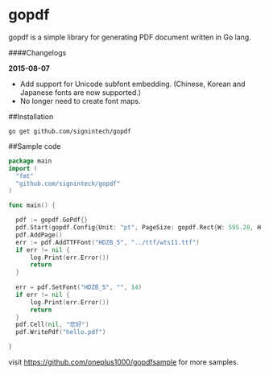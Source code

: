 gopdf
====

gopdf is a simple library for generating PDF document written in Go lang.


####Changelogs

**2015-08-07**

- Add support for Unicode subfont embedding. (Chinese, Korean and Japanese fonts are now supported.)
- No longer need to create font maps.


##Installation
 ```
 go get github.com/signintech/gopdf
 ```

##Sample code

  ```go
  package main
  import (
	"fmt"
	"github.com/signintech/gopdf"
  )

  func main() {

    pdf := gopdf.GoPdf{}
    pdf.Start(gopdf.Config{Unit: "pt", PageSize: gopdf.Rect{W: 595.28, H: 841.89}}) //595.28, 841.89 = A4
    pdf.AddPage()
    err := pdf.AddTTFFont("HDZB_5", "../ttf/wts11.ttf")
    if err != nil {
        log.Print(err.Error())
        return
    }
    
    err = pdf.SetFont("HDZB_5", "", 14)
    if err != nil {
        log.Print(err.Error())
        return
    }
    pdf.Cell(nil, "您好")
    pdf.WritePdf("hello.pdf")

  }

  ```
  
visit https://github.com/oneplus1000/gopdfsample for more samples.
